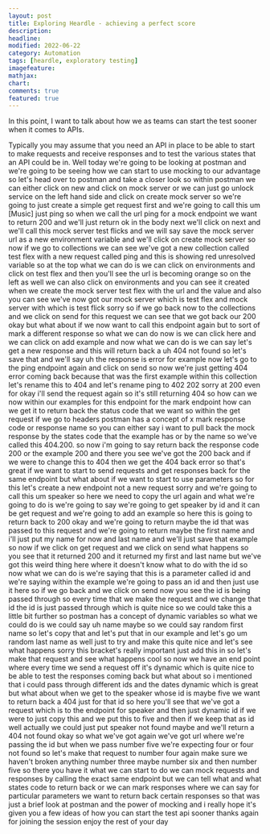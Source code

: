 ```yaml
---
layout: post
title: Exploring Heardle - achieving a perfect score
description:
headline:
modified: 2022-06-22
category: Automation
tags: [heardle, exploratory testing]
imagefeature:
mathjax:
chart:
comments: true
featured: true
---
```

In this point, I want to talk about how we
as teams can start the test sooner when
it comes to APIs.

Typically you may assume that you need
an API in place to be able to start to
make requests and receive responses and
to test the various states that an API
could be in. Well today we're going to be looking at postman and we're going to be
seeing how we can start to use mocking to
our advantage so let's head over to
postman and take a closer look
so within postman we can either click on
new
and click on mock server or we can just
go unlock service on the left hand side
and click on create mock server
so we're going to just create a simple
get request first and we're going to
call this
um
[Music]
just ping
so when we call the url ping for a mock
endpoint we want to return 200
and we'll just return
ok
in the body next we'll click on next
and we'll call this mock server
test flicks
and we will say save the mock server url
as a new environment variable and we'll
click on create mock server
so now if we go to collections we can
see we've got a new collection called
test flex
with a new
request
called
ping
and this is showing red unresolved
variable
so at the top what we can do is we can
click on environments and click on test
flex
and then you'll see the url is becoming
orange so on the left as well we can
also click on environments and you can
see it created when we create the mock
server test flex
with the url
and the value and also you can see we've
now got our mock server which is test
flex
and mock server with which is test flick
sorry
so if we go back now to the collections
and we click
on send for this request
we can see that we got back our 200 okay
but what about if we now want to call
this endpoint again but to
sort of mark a different response
so what we can do now is we can click
here and we can click on add example
and now what we can do is we can say
let's get a new response and this will
return back a
uh 404 not found
so let's save that and we'll say uh the
response is error
for example
now let's go to the ping endpoint again
and click on send
so now we're just getting 404 error
coming back because that was the first
example within this collection
let's rename this to
404 and let's rename ping to
402 202 sorry at 200 even
for okay i'll send the request again
so it's still returning 404 so how can
we now
within our examples for this endpoint
for the mark endpoint how can we get it
to return back the status code that we
want
so within the get request if we go to
headers
postman has a concept of x mark response
code
or response name
so you can either say i want to
pull back the mock response by the
states code that the example has or by
the name so we've called this 404.200.
so now i'm going to say
return back
the response code
200 or the example 200 and there you see
we've got the 200 back
and if we were to change
this to 404
then we get the 404 back error
so that's great if we want to start to
send requests and get responses back for
the same endpoint but what about if we
want to start to use parameters
so for this let's create a new endpoint
not a new request sorry
and we're going to call this um
speaker
so here we need to copy the url again
and what we're going to do is we're
going to say
we're going to get speaker
by
id
and it can be get request
and we're going to add an example
so here this is going to return back to
200 okay
and we're going to return
maybe the id that was passed to this
request
and we're going to return
maybe the first name
and i'll just put my name for now
and last name
and we'll just
save that example
so now if we click on
get request and we click on send
what happens
so you see that it returned 200 and it
returned my first and last name
but we've got this weird thing here
where it doesn't know what to do with
the id
so now what we can do is we're saying
that this is a parameter called id
and we're saying within the example
we're going to pass an id and then just
use it here
so if we go back and we click on send
now you see the id is being passed
through so every time that we make the
request
and we change that id
the id is just passed through which is
quite nice
so we could take this a little bit
further so postman has a concept of
dynamic variables so what we could do is
we could say
uh
name maybe so we could say random first
name
so let's copy that
and let's put that in our example
and let's go
um
random last name as well just to try and
make this quite nice
and let's see what happens
sorry this bracket's really important
just add this in
so let's make that request and see what
happens
cool so now we have an end point
where every time we send a request off
it's dynamic which is quite nice to be
able to test the responses coming back
but what about so
i mentioned that i could pass through
different ids and the dates dynamic
which is great
but what about when we get to the
speaker whose id is maybe five
we want to return back a 404 just for
that id
so here you'll see that we've got a
request which is to the endpoint
for speaker and then just dynamic id
if we were to just copy this
and we put this to
five and then if we keep that as id
well actually we could just put
speaker not found maybe
and we'll return a 404 not found okay
so what we've got again we've got url
where we're passing the id
but when we pass number five we're
expecting four or four not found so
let's make that request to number four
again make sure we haven't broken
anything
number three maybe number six
and then number five
so there you have it what we can start
to do we can mock requests and responses
by calling the exact same
endpoint
but we can tell what and what states
code to return back or we can mark
responses where we can say for
particular parameters we want to return
back certain responses
so that was just a brief look at postman
and the power of mocking and i really
hope it's given you a few ideas of how
you can start the test api sooner thanks
again for joining the session enjoy the
rest of your day